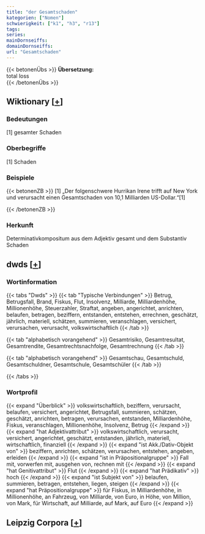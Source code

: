 ```yaml
---
title: "der Gesamtschaden"
kategorien: ["Nomen"]
schwierigkeit: ["k1", "h3", "r13"]
tags:
series:
mainDornseiffs:
domainDornseiffs:
url: "Gesamtschaden"
---
```


{{< betonenÜbs >}}
**Übersetzung:**  
total loss  
{{< /betonenÜbs >}}

## Wiktionary [[+](https://de.wiktionary.org/wiki/Gesamtschaden)]

### Bedeutungen
[1] gesamter Schaden  

### Oberbegriffe
[1] Schaden  

### Beispiele
{{< betonenZB >}}
[1] „Der folgenschwere Hurrikan Irene trifft auf New York und verursacht einen Gesamtschaden von 10,1 Milliarden US-Dollar.“[1]  

{{< /betonenZB >}}
### Herkunft
Determinativkompositum aus dem Adjektiv gesamt und dem Substantiv Schaden  



## dwds [[+](https://www.dwds.de/wb/Gesamtschaden)]

### Wortinformation
{{< tabs "Dwds" >}}
{{< tab "Typische Verbindungen" >}}
Betrug, Betrugsfall, Brand, Fiskus, Flut, Insolvenz, Milliarde, Milliardenhöhe, Millionenhöhe, Steuerzahler, Straftat, angeben, angerichtet, anrichten, belaufen, betragen, beziffern, entstanden, entstehen, errechnen, geschätzt, jährlich, materiell, schätzen, summieren, veranschlagen, versichert, verursachen, verursacht, volkswirtschaftlich
{{< /tab >}}

{{< tab "alphabetisch vorangehend" >}}
Gesamtrisiko, Gesamtresultat, Gesamtrendite, Gesamtrechtsnachfolge, Gesamtrechnung
{{< /tab >}}

{{< tab "alphabetisch vorangehend" >}}
Gesamtschau, Gesamtschuld, Gesamtschuldner, Gesamtschule, Gesamtschüler
{{< /tab >}}

{{< /tabs >}}

### Wortprofil
{{< expand "Überblick" >}} volkswirtschaftlich, beziffern, verursacht, belaufen, versichert, angerichtet, Betrugsfall, summieren, schätzen, geschätzt, anrichten, betragen, verursachen, entstanden, Milliardenhöhe, Fiskus, veranschlagen, Millionenhöhe, Insolvenz, Betrug {{< /expand >}}
{{< expand "hat Adjektivattribut" >}} volkswirtschaftlich, verursacht, versichert, angerichtet, geschätzt, entstanden, jährlich, materiell, wirtschaftlich, finanziell {{< /expand >}}
{{< expand "ist Akk./Dativ-Objekt von" >}} beziffern, anrichten, schätzen, verursachen, entstehen, angeben, erleiden {{< /expand >}}
{{< expand "ist in Präpositionalgruppe" >}} Fall mit, vorwerfen mit, ausgehen von, rechnen mit {{< /expand >}}
{{< expand "hat Genitivattribut" >}} Flut {{< /expand >}}
{{< expand "hat Prädikativ" >}} hoch {{< /expand >}}
{{< expand "ist Subjekt von" >}} belaufen, summieren, betragen, entstehen, liegen, steigen {{< /expand >}}
{{< expand "hat Präpositionalgruppe" >}} für Fiskus, in Milliardenhöhe, in Millionenhöhe, an Fahrzeug, von Milliarde, von Euro, in Höhe, von Million, von Mark, für Wirtschaft, auf Milliarde, auf Mark, auf Euro {{< /expand >}}

## Leipzig Corpora [[+](https://corpora.uni-leipzig.de/en/res?word=Gesamtschaden&corpusId=deu_newscrawl-public_2018)]

